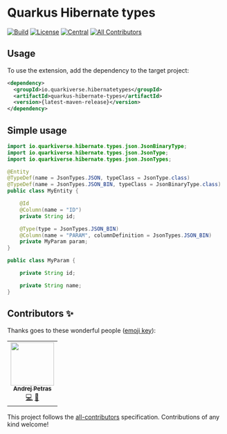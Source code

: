 # Quarkus Hibernate types

<!-- ALL-CONTRIBUTORS-BADGE:START - Do not remove or modify this section -->
[![Build](https://github.com/quarkiverse/quarkus-hibernate-types/workflows/Build/badge.svg?branch=main)](https://github.com/quarkiverse/quarkus-hibernate-types/actions?query=workflow%3ABuild)
[![License](https://img.shields.io/github/license/quarkiverse/quarkus-hibernate-types.svg)](http://www.apache.org/licenses/LICENSE-2.0)
[![Central](https://img.shields.io/maven-central/v/io.quarkiverse.hibernatetypes/quarkus-hibernate-types-parent?color=green)](https://search.maven.org/search?q=g:io.quarkiverse.hibernatetypes%20AND%20a:quarkus-hibernate-types-parent)
[![All Contributors](https://img.shields.io/badge/all_contributors-1-orange.svg?style=flat-square)](#contributors-)
<!-- ALL-CONTRIBUTORS-BADGE:END -->

## Usage

To use the extension, add the dependency to the target project:

```xml
<dependency>
  <groupId>io.quarkiverse.hibernatetypes</groupId>
  <artifactId>quarkus-hibernate-types</artifactId>
  <version>{latest-maven-release}</version>
</dependency>
```

## Simple usage

```java
import io.quarkiverse.hibernate.types.json.JsonBinaryType;
import io.quarkiverse.hibernate.types.json.JsonType;
import io.quarkiverse.hibernate.types.json.JsonTypes;

@Entity
@TypeDef(name = JsonTypes.JSON, typeClass = JsonType.class)
@TypeDef(name = JsonTypes.JSON_BIN, typeClass = JsonBinaryType.class)
public class MyEntity {

    @Id
    @Column(name = "ID")
    private String id;

    @Type(type = JsonTypes.JSON_BIN)
    @Column(name = "PARAM", columnDefinition = JsonTypes.JSON_BIN)
    private MyParam param;
}
```

```java
public class MyParam {

    private String id;

    private String name;
}
```

## Contributors ✨

Thanks goes to these wonderful people ([emoji key](https://allcontributors.org/docs/en/emoji-key)):

<!-- ALL-CONTRIBUTORS-LIST:START - Do not remove or modify this section -->
<!-- prettier-ignore-start -->
<!-- markdownlint-disable -->
<table>
  <tr>
    <td align="center"><a href="https://www.lorislab.org"><img src="https://avatars2.githubusercontent.com/u/828045?v=4?s=100" width="100px;" alt=""/><br /><sub><b>Andrej Petras</b></sub></a><br /><a href="https://github.com/quarkiverse/quarkiverse-hibernate-types/commits?author=andrejpetras" title="Code">💻</a> <a href="#maintenance-andrejpetras" title="Maintenance">🚧</a></td>
  </tr>
</table>

<!-- markdownlint-restore -->
<!-- prettier-ignore-end -->

<!-- ALL-CONTRIBUTORS-LIST:END -->

This project follows the [all-contributors](https://github.com/all-contributors/all-contributors) specification.
Contributions of any kind welcome!
